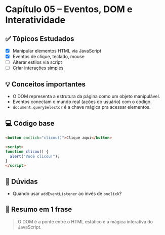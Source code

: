 # Capítulo 05 – Eventos, DOM e Interatividade

## ✅ Tópicos Estudados
- [x] Manipular elementos HTML via JavaScript
- [x] Eventos de clique, teclado, mouse
- [ ] Alterar estilos via script
- [ ] Criar interações simples

## 💡 Conceitos importantes
- O DOM representa a estrutura da página como um objeto manipulável.
- Eventos conectam o mundo real (ações do usuário) com o código.
- `document.querySelector` é a chave mágica pra acessar elementos.

## 💻 Código base
```html
<button onclick="clicou()">Clique aqui</button>

<script>
function clicou() {
  alert("Você clicou!");
}
</script>
```

## 🤔 Dúvidas
- Quando usar `addEventListener` ao invés de `onclick`?

## 🧠 Resumo em 1 frase
> O DOM é a ponte entre o HTML estático e a mágica interativa do JavaScript.
